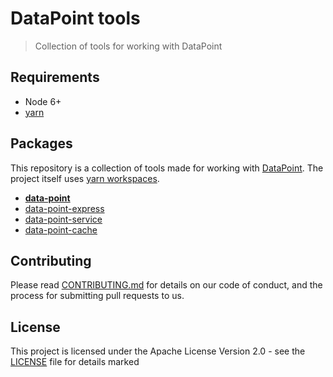 # DataPoint tools

> Collection of tools for working with DataPoint

## Requirements

- Node 6+
- [yarn](https://yarnpkg.com)

## Packages

This repository is a collection of tools made for working with [DataPoint](https://github.com/ViacomInc/data-point). The project itself uses [yarn workspaces](https://yarnpkg.com/lang/en/docs/workspaces/).

- **[data-point](packages/data-point)**
- [data-point-express](packages/data-point-express)
- [data-point-service](packages/data-point-service)
- [data-point-cache](packages/data-point-cache)

## Contributing

Please read [CONTRIBUTING.md](CONTRIBUTING.md) for details on our code of conduct, and the process for submitting pull requests to us.

## License

This project is licensed under the  Apache License Version 2.0 - see the [LICENSE](LICENSE) file for details
marked
